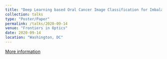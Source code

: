 ```yaml
---
title: "Deep Learning based Oral Cancer Image Classification for Imbalanced Dataset"
collection: talks
type: "Poster/Paper"
permalink: /talks/2020-09-14
venue: "Frontiers in Optics"
date: 2020-09-14
location: "Washington, DC"
---
```

[More information](https://opg.optica.org/abstract.cfm?uri=ls-2020-JW6A.9)
